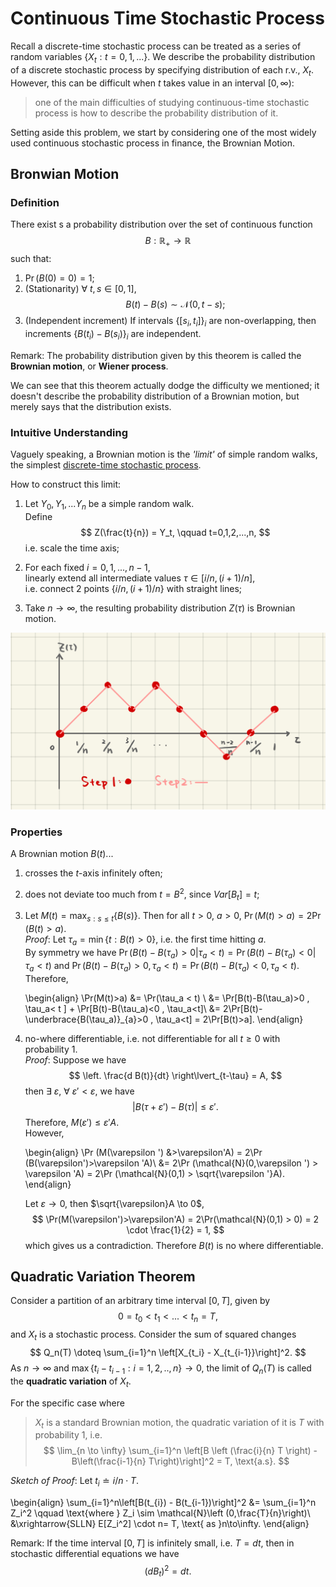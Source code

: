 # Continuous Time Stochastic Process

Recall a discrete-time stochastic process can be treated as a series of random variables $\{X_t: t=0,1,...\}$. We describe the probability distribution of a discrete stochastic process by specifying distribution of each r.v., $X_t$. However, this can be difficult when $t$ takes value in an interval $[0,\infty)$:

> one of the main difficulties of studying continuous-time stochastic process is how to describe the probability distribution of it.

Setting aside this problem, we start by considering one of the most widely used continuous stochastic process in finance, the Brownian Motion.

## Bronwian Motion

### Definition

There exist s a probability distribution over the set of continuous function
$$
B: \mathbb{R}_+ \rightarrow \mathbb{R}
$$
such that:

1. $\Pr( B(0) = 0 ) = 1$;
2. (Stationarity) $\forall\ t,s \in [0,1]$,
$$
B(t) - B(s) \sim \mathcal{N}(0, t-s);
$$
3. (Independent increment) If intervals $\{[s_i, t_i]\}_i$ are non-overlapping, then increments $\{B(t_i) - B(s_i)\}_i$ are independent.

Remark: The probability distribution given by this theorem is called the **Brownian motion**, or **Wiener process**.

We can see that this theorem actually dodge the difficulty we mentioned; it doesn't describe the probability distribution of a Brownian motion, but merely says that the distribution exists.

### Intuitive Understanding

Vaguely speaking, a Brownian motion is the *'limit'* of simple random walks, the simplest [discrete-time stochastic process](./discrete-time.md).

How to construct this limit:

1. Let $Y_0, Y_1, ...Y_n$ be a simple random walk.  
Define
$$
Z(\frac{t}{n}) = Y_t, \qquad t=0,1,2,...,n,
$$
 i.e. scale the time axis;

2. For each fixed $i=0,1,...,n-1$,  
linearly extend all intermediate values $\tau \in [i/n, (i+1)/n]$,  
i.e. connect 2 points $\{i/n, (i+1)/n\}$ with straight lines;

3. Take $n\to\infty$, the resulting probability distribution $Z(\tau)$ is Brownian motion.

![image](./image/random-walk-limit.jpeg)

### Properties

A Brownian motion $B(t)$...

1. crosses the $t$-axis infinitely often;

2. does not deviate too much from $t=B^2$, since $Var[B_t] = t$;

3. Let $M(t) = \max_{s:s \leqslant t} \{B(s)\}$. Then for all $t>0$, $a>0$, $\Pr (M(t)>a) = 2\Pr (B(t)>a).$  
*Proof*: Let $\tau_a = \min\{t: B(t)>0\}$, i.e. the first time hitting $a$.  
By symmetry we have
    $\Pr(B(t)-B(\tau_a)>0 | \tau_a<t) = \Pr(B(t)-B(\tau_a)<0 | \tau_a<t)$
    and $\Pr(B(t)-B(\tau_a)>0 , \tau_a<t) = \Pr(B(t)-B(\tau_a)<0 , \tau_a<t).$
    Therefore,  

    \begin{align}
    \Pr(M(t)>a) &= \Pr(\tau_a < t) \\
    &= \Pr[B(t)-B(\tau_a)>0 , \tau_a< t ] + \Pr[B(t)-B(\tau_a)<0 , \tau_a<t]\\
    &= 2\Pr[B(t)-\underbrace{B(\tau_a)}_{a}>0 , \tau_a<t] = 2\Pr[B(t)>a].
    \end{align}

4. no-where differentiable, i.e. not differentiable for all $t \geqslant 0$ with probability 1.  
*Proof*: Suppose we have $$
\left. \frac{d B(t)}{dt} \right\lvert_{t-\tau} = A, $$  then $\exists\ \varepsilon,\ \forall\ \varepsilon' < \varepsilon$, we have
    $$
    | B(\tau+\varepsilon') - B(\tau) | \leqslant \varepsilon'.$$
    Therefore, $M(\varepsilon') \leqslant \varepsilon'A$.  
    However,

    \begin{align}
    \Pr (M(\varepsilon ') &>\varepsilon'A) = 2\Pr (B(\varepsilon')>\varepsilon 'A)\\
    &= 2\Pr (\mathcal{N}(0,\varepsilon ') > \varepsilon 'A) = 2\Pr (\mathcal{N}(0,1) > \sqrt{\varepsilon '}A).
    \end{align}  

    Let $\varepsilon\to 0$, then $\sqrt{\varepsilon}A \to 0$,
    $$
    \Pr(M(\varepsilon')>\varepsilon'A) = 2\Pr(\mathcal{N}(0,1) > 0) = 2 \cdot \frac{1}{2} = 1,
    $$
    which gives us a contradiction. Therefore $B(t)$ is no where differentiable.

## Quadratic Variation Theorem

Consider a partition of an arbitrary time interval $[0,T]$, given by
$$
0 = t_0 < t_1 < ... <t_n = T,
$$
and $X_t$ is a stochastic process. Consider the sum of squared changes
$$
Q_n(T) \doteq \sum_{i=1}^n \left[X_{t_i} - X_{t_{i-1}}\right]^2.
$$
As $n\to\infty$ and $\max\{t_i - t_{i-1} : i=1,2,..,n\} \to 0$, the limit of $Q_n(T)$ is called the **quadratic variation** of $X_t$.

For the specific case where
> $X_t$ is a standard Brownian motion, the quadratic variation of it is $T$ with probability 1, i.e. $$
\lim_{n \to \infty} \sum_{i=1}^n \left[B \left (\frac{i}{n} T \right) - B\left(\frac{i-1}{n} T\right)\right]^2 = T, \text{a.s}.
$$

*Sketch of Proof*: Let $t_i \doteq i/n \cdot T$.

\begin{align}
\sum_{i=1}^n\left[B(t_{i}) - B(t_{i-1})\right]^2 &= \sum_{i=1}^n Z_i^2 \qquad \text{where } Z_i \sim \mathcal{N}\left (0,\frac{T}{n}\right)\\
&\xrightarrow{SLLN} E[Z_i^2] \cdot n= T, \text{ as }n\to\infty.
\end{align}

Remark: If the time interval $[0,T]$ is infinitely small, i.e. $T=dt$, then in stochastic differential equations we have
$$
(d B_t)^2 = dt.
$$
